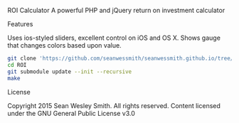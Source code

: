 ROI Calculator
A powerful PHP and jQuery return on investment calculator

Features

Uses ios-styled sliders, excellent control on iOS and OS X.
Shows gauge that changes colors based upon value. 

```bash
git clone 'https://github.com/seanwessmith/seanwessmith.github.io/tree/master/test/ROI.git'
cd ROI
git submodule update --init --recursive
make
```

License

Copyright 2015 Sean Wesley Smith. All rights reserved. Content licensed under the GNU General Public License v3.0
